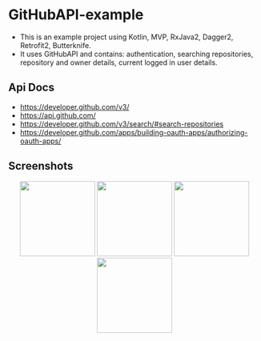 # GitHubAPI-example

- This is an example project using Kotlin, MVP, RxJava2, Dagger2, Retrofit2, Butterknife.
- It uses GitHubAPI and contains: authentication, searching repositories, repository and owner details, current logged in user details.

## Api Docs

- https://developer.github.com/v3/
- https://api.github.com/
- https://developer.github.com/v3/search/#search-repositories
- https://developer.github.com/apps/building-oauth-apps/authorizing-oauth-apps/

## Screenshots
<p align="center">
<img src="http://i66.tinypic.com/24aybl3.jpg" width="150">
<img src="http://i65.tinypic.com/2wee5nr.jpg" width="150">
<img src="http://i65.tinypic.com/ehgmqx.jpg" width="150">
<img src="http://i63.tinypic.com/hsqg7q.jpg" width="150">
</p>



